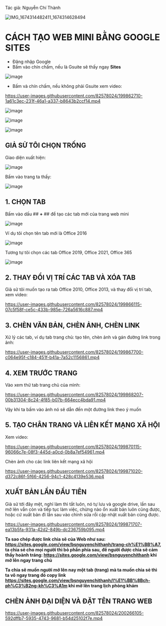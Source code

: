 Tác giả: Nguyễn Chí Thành

![IMG_1674314482411_1674314628494](https://user-images.githubusercontent.com/82578024/231749370-cff3f452-4349-46bd-80e4-dd85653ca27f.jpg)

# CÁCH TẠO WEB MINI BẰNG GOOGLE SITES #

- Đăng nhập Google
- Bấm vào chín chấm, nếu là Gsuite sẽ thấy ngay **Sites**

![image](https://user-images.githubusercontent.com/82578024/199692465-58caa0e7-19b9-460b-9692-a2deab9f6908.png)

- Bấm và chín chấm, nếu không phải Gsuite xem video:

https://user-images.githubusercontent.com/82578024/199862710-1a61c3ec-231f-46a1-a337-b8643b2ccf14.mp4

![image](https://user-images.githubusercontent.com/82578024/199875878-17f86043-1297-4e80-a251-2f326b37494f.png)

![image](https://user-images.githubusercontent.com/82578024/199863452-83576840-7ad5-430e-ab64-28cbd41e5714.png)

![image](https://user-images.githubusercontent.com/82578024/199863509-a6d4a57b-238e-4e6c-b7d2-9ec02a958785.png)

## GIẢ SỬ TÔI CHỌN TRỐNG ##

Giao diện xuất hiện:

![image](https://user-images.githubusercontent.com/82578024/199863677-160b82d0-b21d-484a-90cd-40182ea3f0fc.png)

Bấm vào trang ta thấy:

![image](https://user-images.githubusercontent.com/82578024/199864206-2cc442d1-92c2-4cd6-80b3-e06e54cbb710.png)

## 1. CHỌN TAB ##

Bấm vào dấu ## **+** ## để tạo các tab mới của trang web mini

![image](https://user-images.githubusercontent.com/82578024/199864483-c1b91ab8-6566-42bc-8aaf-1045c645aad6.png)

Ví dụ tôi chọn tên tab mới là Office 2016

![image](https://user-images.githubusercontent.com/82578024/199864778-80c12fd5-3dd1-4c5c-9abb-f34c00d6c39f.png)

Tương tự tôi chọn các tab Office 2019, Office 2021, Office 365

![image](https://user-images.githubusercontent.com/82578024/199865000-10c31b4a-c7ff-494e-a605-1e91b9876e55.png)

## 2. THAY ĐỔI VỊ TRÍ CÁC TAB VÀ XÓA TAB ##

Giả sử tôi muốn tạo ra tab Office 2010, Office 2013, và thay đổi vị trí tab, xem video:

https://user-images.githubusercontent.com/82578024/199866115-07c5f58f-ce5c-433b-985e-726a5616c887.mp4

## 3. CHÈN VĂN BẢN, CHÈN ẢNH, CHÈN LINK ##

Xử lý các tab, ví dụ tab trang chủ: tạo tên, chèn ảnh và gán đường link trong ảnh:

https://user-images.githubusercontent.com/82578024/199867700-c064e95f-c184-451f-b41a-7a52c1156861.mp4

## 4. XEM TRƯỚC TRANG ##

Vào xem thử tab trang chủ của mình:

https://user-images.githubusercontent.com/82578024/199868207-00b31304-8c24-4f85-b07b-664ecc4bda91.mp4

Vậy khi ta bấm vào ảnh nó sẽ dẫn đến một đường link theo ý muốn

## 5. TẠO CHÂN TRANG VÀ LIÊN KẾT MẠNG XÃ HỘI ##

Xem video:

https://user-images.githubusercontent.com/82578024/199870115-96066c7e-08f3-445d-a0cd-0b8a7ef54961.mp4

Chèn ảnh cho các link liên kết mạng xã hội

https://user-images.githubusercontent.com/82578024/199871020-d372c86f-5f66-4256-94c1-428c4139e536.mp4

## XUẤT BẢN LẦN ĐẦU TIÊN ##

Giả sử tới đây mệt, nghỉ làm thì tắt luôn, nó tự lưu và google drive, lần sau mở lên vẫn còn và tiếp tục làm việc, chừng nào ổn xuất bản luôn cũng được, hoặc cứ xuất bản đi lần sau vào chỉnh sửa rồi cập nhật xuất bản cũng được.

https://user-images.githubusercontent.com/82578024/199871707-ea13b5fa-931a-42d2-849b-dc236759b095.mp4

**Ta sao chép được link chia sẽ của Web như sau: https://sites.google.com/view/bsnguyenchithanh/trang-ch%E1%BB%A7, ta chia sẻ cho mọi người thì bỏ phần phía sau, để người được chia sẽ cảm thấy hoành tráng: https://sites.google.com/view/bsnguyenchithanh khi mở lên ngay trang chủ**

**Ta chia sẽ muốn người mở lên nay một tab (trang) mà ta muốn chia sẻ thì ta vô ngay trang đó copy link https://sites.google.com/view/bsnguyenchithanh/l%E1%BB%8Bch-ph%C3%B2ng-kh%C3%A1m khi mở lên trang lịch phòng khám**

## CHÈN ẢNH ĐẠI DIỆN VÀ ĐẶT TÊN TRANG WEB ##

https://user-images.githubusercontent.com/82578024/200266105-592dffb7-5935-4743-9681-b54d25102f7e.mp4

